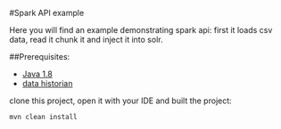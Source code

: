 #Spark API example

Here you will find an example demonstrating spark api: first 
it loads csv data, read it chunk it and inject it into solr.

##Prerequisites:
* [Java 1.8](https://www.java.com/fr/download/) 
* [data historian](https://github.com/Hurence/historian/releases/download/v1.3.5/install.sh) 
 
 clone this project, open it with your IDE and built the project:
 ```
mvn clean install
```
